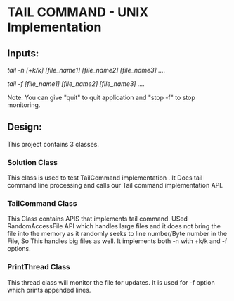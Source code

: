 
<h1> TAIL COMMAND - UNIX Implementation </h1>

<h2> Inputs: </h2>

<p><em>tail -n [+k/k] [file_name1] [file_name2] [file_name3] .... </em> </p>

<p><em>tail -f [file_name1] [file_name2] [file_name3] .... </em> </p>

<p>Note: You can give "quit" to quit application and "stop -f" to stop monitoring.</p>
 
<h2> Design: </h2>

   <p>This project contains 3 classes.</p>
   
   <h3> Solution Class </h3>
       <p>This class is used to test TailCommand implementation . It Does tail command line processing and calls our Tail command implementation API.</p>

   <h3>TailCommand Class </h3> 
   	<p>This Class contains APIS that implements tail command. USed RandomAccessFile API which handles large files and it does not bring the file into the memory as it randomly seeks to line number/Byte number in the File, So This handles big files as well. It implements both -n with +k/k  and -f options.</p>

   <h3>PrintThread Class </h3> 
   	<p>This thread class will monitor the file for updates. It is used for -f option which prints appended lines.</p>
